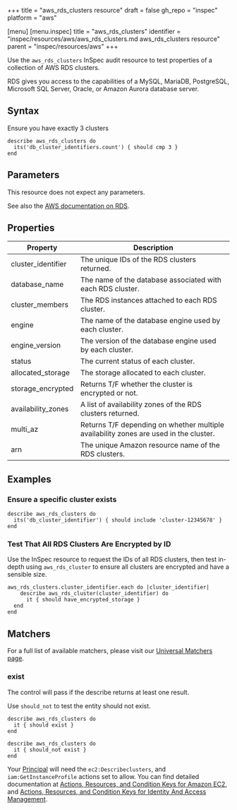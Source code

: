 +++
title = "aws_rds_clusters resource"
draft = false
gh_repo = "inspec"
platform = "aws"

[menu]
  [menu.inspec]
    title = "aws_rds_clusters"
    identifier = "inspec/resources/aws/aws_rds_clusters.md aws_rds_clusters resource"
    parent = "inspec/resources/aws"
+++

Use the `aws_rds_clusters` InSpec audit resource to test properties of a collection of AWS RDS clusters.

RDS gives you access to the capabilities of a MySQL, MariaDB, PostgreSQL,
Microsoft SQL Server, Oracle, or Amazon Aurora database server.

## Syntax

Ensure you have exactly 3 clusters

    describe aws_rds_clusters do
      its('db_cluster_identifiers.count') { should cmp 3 }
    end

## Parameters

This resource does not expect any parameters.

See also the [AWS documentation on RDS](https://docs.aws.amazon.com/rds/?id=docs_gateway).

## Properties

| Property           | Description                                                                           |
| ------------------ | ------------------------------------------------------------------------------------- |
| cluster_identifier | The unique IDs of the RDS clusters returned.                                          |
| database_name      | The name of the database associated with each RDS cluster.                            |
| cluster_members  | The RDS instances attached to each RDS cluster.                                       |
| engine             | The name of the database engine used by each cluster.                                 |
| engine_version     | The version of the database engine used by each cluster.                              |
| status             | The current status of each cluster.                                                   |
| allocated_storage  | The storage allocated to each cluster.                                                |
| storage_encrypted  | Returns T/F whether the cluster is encrypted or not.                                  |
| availability_zones | A list of availability zones of the RDS clusters returned.                            |
| multi_az           | Returns T/F depending on whether multiple availability zones are used in the cluster. |
| arn                | The unique Amazon resource name of the RDS clusters.                                  |

## Examples

### Ensure a specific cluster exists

    describe aws_rds_clusters do
      its('db_cluster_identifier') { should include 'cluster-12345678' }
    end

### Test That All RDS Clusters Are Encrypted by ID

Use the InSpec resource to request the IDs of all RDS clusters, then test
in-depth using `aws_rds_cluster` to ensure all clusters are encrypted and have a
sensible size.

    aws_rds_clusters.cluster_identifier.each do |cluster_identifier|
        describe aws_rds_cluster(cluster_identifier) do
          it { should have_encrypted_storage }
      end
    end

## Matchers

For a full list of available matchers, please visit our [Universal Matchers page](/inspec/matchers/).

### exist

The control will pass if the describe returns at least one result.

Use `should_not` to test the entity should not exist.

    describe aws_rds_clusters do
      it { should exist }
    end

    describe aws_rds_clusters do
      it { should_not exist }
    end

Your [Principal](https://docs.aws.amazon.com/IAM/latest/UserGuide/intro-structure.html#intro-structure-principal) will need the `ec2:Describeclusters`, and `iam:GetInstanceProfile` actions set to allow.
You can find detailed documentation at [Actions, Resources, and Condition Keys for Amazon EC2](https://docs.aws.amazon.com/IAM/latest/UserGuide/list_amazonec2.html), and [Actions, Resources, and Condition Keys for Identity And Access Management](https://docs.aws.amazon.com/IAM/latest/UserGuide/list_identityandaccessmanagement.html).
